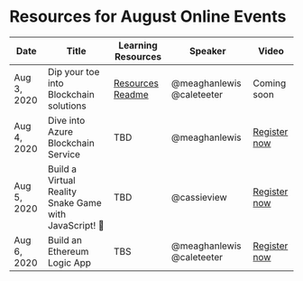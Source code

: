# Resources for August Online Events

| Date | Title | Learning Resources | Speaker | Video | 
|------|-------|--------------------|---------|-------|
| Aug 3, 2020 | Dip your toe into Blockchain solutions | [Resources Readme](/online-event-resources/emerging-tech/Blockchain/Azure_Blockchain_Solutions/README.md) | @meaghanlewis @caleteeter | Coming soon | 
| Aug 4, 2020 | Dive into Azure Blockchain Service | TBD | @meaghanlewis | [Register now](https://www.meetup.com/Microsoft-Reactor-Redmond/events/271334183/) | 
| Aug 5, 2020 | Build a Virtual Reality Snake Game with JavaScript! 🐍 | TBD | @cassieview  | [Register now](https://www.meetup.com/Microsoft-Reactor-Redmond/events/271209359/) |
| Aug 6, 2020 | Build an Ethereum Logic App | TBS | @meaghanlewis @caleteeter | [Register now](https://www.meetup.com/Microsoft-Reactor-Redmond/events/271334218/) | 

